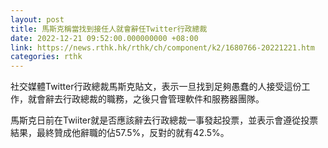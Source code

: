 ```yaml
---
layout: post
title: 馬斯克稱當找到接任人就會辭任Twitter行政總裁
date: 2022-12-21 09:52:00.000000000 +08:00
link: https://news.rthk.hk/rthk/ch/component/k2/1680766-20221221.htm
categories: rthk
---
```


社交媒體Twitter行政總裁馬斯克貼文，表示一旦找到足夠愚蠢的人接受這份工作，就會辭去行政總裁的職務，之後只會管理軟件和服務器團隊。

馬斯克日前在Twiiter就是否應該辭去行政總裁一事發起投票，並表示會遵從投票結果，最終贊成他辭職的佔57.5%，反對的就有42.5%。

